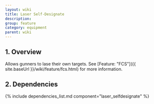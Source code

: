```yaml
---
layout: wiki
title: Laser Self-Designate
description:
group: feature
category: equipment
parent: wiki
---
```


## 1. Overview

Allows gunners to lase their own targets. See [Feature: "FCS"]({{ site.baseUrl }}/wiki/feature/fcs.html) for more information.

## 2. Dependencies

{% include dependencies_list.md component="laser_selfdesignate" %}
